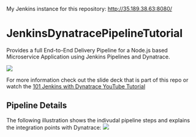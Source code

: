 My Jenkins instance for this repository: http://35.189.38.63:8080/

# JenkinsDynatracePipelineTutorial
Provides a full End-to-End Delivery Pipeline for a Node.js based Microservice Application using Jenkins Pipelines and Dynatrace. 

![](./images/overview.png)

For more information check out the slide deck that is part of this repo or watch the [101 Jenkins with Dynatrace YouTube Tutorial](https://www.youtube.com/watch?v=-7uWYNXbhig&list=PLqt2rd0eew1YFx9m8dBFSiGYSBcDuWG38&index=3&t=0s)

## Pipeline Details
The following illustration shows the indivudal pipeline steps and explains the integration points with Dynatrace:
![](./images/pipelinedetails.png)
